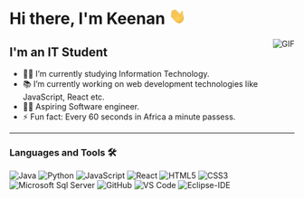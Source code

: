 # Hi there, I'm Keenan <img width="30px" src="https://raw.githubusercontent.com/ABSphreak/ABSphreak/master/gifs/Hi.gif" />

<img align="right" alt="GIF" height="120px" src="https://media.giphy.com/media/13HgwGsXF0aiGY/giphy.gif" />

## I'm an IT Student 

- 👨‍💻 I’m currently studying Information Technology.
- 📚 I’m currently working on web development technologies like JavaScript, React etc.
- 💪🏼 Aspiring Software engineer.
- ⚡ Fun fact: Every 60 seconds in Africa a minute passess.

---



### Languages and Tools 🛠 

![Java](http://img.shields.io/badge/-Java-5B4638?style=flat-square&logo=java&logoColor=ffffff)
![Python](http://img.shields.io/badge/-Python-3776AB?style=flat-square&logo=python&logoColor=ffffff)
![JavaScript](https://img.shields.io/badge/-JavaScript-%23F7DF1C?style=flat-square&logo=javascript&logoColor=000000&labelColor=%23F7DF1C&color=%23FFCE5A)
![React](https://img.shields.io/badge/-React-61DAFB?style=flat-square&logo=react&logoColor=ffffff)
![HTML5](https://img.shields.io/badge/-HTML5-%23E44D27?style=flat-square&logo=html5&logoColor=ffffff)
![CSS3](https://img.shields.io/badge/-CSS3-%231572B6?style=flat-square&logo=css3)
![Microsoft Sql Server](https://img.shields.io/badge/-Sql%20Server-CC2927?style=flat-square&logo=microsoft-sql-server&logoColor=ffffff)
![GitHub](https://img.shields.io/badge/-GitHub-181717?style=flat-square&logo=github)
![VS Code](http://img.shields.io/badge/-VS%20Code-007ACC?style=flat-square&logo=visual-studio-code&logoColor=ffffff)
![Eclipse-IDE](http://img.shields.io/badge/-Eclipse-2C2255?style=flat-square&logo=eclipse&logoColor=ffffff)



